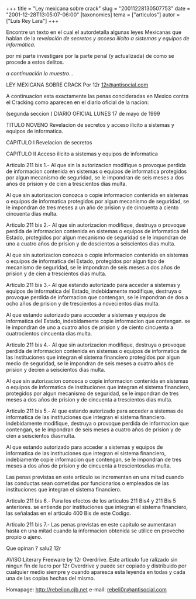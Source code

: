 +++
title = "Ley mexicana sobre crack"
slug = "20011228130507753"
date = "2001-12-28T13:05:07-06:00"
[taxonomies]
tema = ["articulos"]
autor = ["Luis Rey Lara"]
+++

Encontre un texto en el cual el autordetalla algunas leyes Mexicanas que
hablan de la *revelación de secretos y acceso ilícito a sistemas y
equipos de informática.*

por mi parte investigare por la parte penal (y actualizada) de como se
procede a estos delitos.

*a continuación lo muestro...*

<!-- more -->

 LEY MEXICANA SOBRE CRACK
 Por 12r
 12r@antisocial.com

 A continuacion esta exactamente las penas
 concideradas en Mexico contra el Cracking
 como aparecen en el diario oficial de la
 nacion:

 (segunda seccion ) DIARIO OFICIAL LUNES 17 de mayo de 1999

 TITULO NOVENO
 Revelacion de secretos y acceso ilicito a sistemas
 y equipos de informatica.

 CAPITULO I
 Revelacion de secretos

 CAPITULO II
 Acceso ilicito a sistemas y equipos de informatica

 Articulo 211 bis 1.- Al que sin la autorizacion modifique
 o provoque perdida de informacion contenida en sistemas
 o equipos de informatica protegidos por algun mecanismo
 de seguridad, se le impondran de seis meses a dos años
 de prision y de cien a trescientos dias multa.

 Al que sin autorizacion conozca o copie informacion
 contenida en sistemas o equipos de informatica protegidos
 por algun mecanismo de seguridad, se le impondran de tres
 meses a un año de prision y de cincuenta a ciento cincuenta
 dias multa.

 Articulo 211 bis 2.- Al que sin autorizacion modifique,
 destruya o provoque perdida de informacion contenida en
 sistemas o equipos de informatica del Estado, protegidos
 por algun mecanismo de seguridad se le impondran de uno a
 cuatro años de prision y de doscientos a seiscientos dias
 multa.

 Al que sin autorizacion conozca o copie informacion
 contenida en sistemas o equipos de informatica del Estado,
 protegidos por algun tipo de mecanismo de seguridad, se le
 impondran de seis meses a dos años de prision y de cien
 a trescientos dias multa.

 Articulo 211 bis 3.- Al que estando autorizado para acceder
 a sistemas y equipos de informatica del Estado, indebidamente
 modifique, destruya o provoque perdida de informacion que
 contengan, se le impondran de dos a ocho años de prision
 y de trescientos a novecientos dias multa.

 Al que estando autorizado para accceder a sistemas y equipos
 de informatica del Estado, indebidamente copie informacion
 que contengan. se le impondran de uno a cuatro años de
 prision y de ciento cincuenta a cuatrocientos cincuenta dias
 multa.

 Articulo 211 bis 4.- Al que sin autorizacion modifique,
 destruya o provoque perdida de informacion contenida en sistemas
 o equipos de informatica de las instituciones que integran el
 sistema financiero protegidos por algun medio de seguridad,
 se le impondran de seis meses a cuatro años de prision y decien
 a seiscientos dias multa.

 Al que sin autorizacion conosca o copie informacion contenida
 en sistemas o equipos de informatica de instituciones que
 integran el sistema financiero, protegidos por algun mecanismo
 de seguridad, se le impondran de tres meses a dos años de prision
 y de cincuenta a trescientos dias multa.

 Articulo 211 bis 5.- Al que estando autorizado para acceder a
 sistemas de informatica de las instituciones que integran el
 sistema financiero. indebidamente modifique, destruya o provoque
 perdida de informacion que contengan, se le impondran de seis
 meses a cuatro años de prision y de cien a seiscientos diasmulta.

 Al que estando autorizado para acceder a sistemas y equipos de
 informatica de las instituciones que integran el sistema financiero,
 indebiamente copie informacion que contengan, se le impondran de
 tres meses a dos años de prision y de cincuenta a trescientosdias
 multa.

 Las penas previstas en este articulo se incrementan en una mitad
 cuando las conductas sean cometidas por funcionarios o empleados
 de las instituciones que integran el sistema financiero.

 Articulo 211 bis 6.- Para los efectos de los articulos 211 Bis4
 y 211 Bis 5 anteriores. se entiende por instituciones que
 integran el sistema financiero, las señaladas en el articulo
 400 Bis de este Codigo.

 Articulo 211 bis 7.- Las penas previstas en este capitulo se
 aumentaran hasta en una mitad cuando la informacion obtenida
 se utilice en provecho propio o ajeno.

 Que opinan ?
 salu2
 12r

 AVISO:Literary Freeware by 12r Overdrive.
 Este articulo fue ralizado sin ningun fin de lucro por
 12r Overdrive y puede ser copiado y distribuido por
 cualquier medio siempre y cuando aparesca esta leyenda
 en todas y cada una de las copias hechas del mismo.

 Homapage: <http://rebelion.cjb.net>
 e-mail: rebeli0n@antisocial.com
